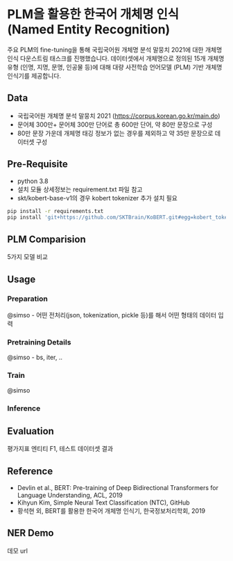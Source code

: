 # PLM을 활용한 한국어 개체명 인식 (Named Entity Recognition)

주요 PLM의 fine-tuning을 통해 국립국어원 개체명 분석 말뭉치 2021에 대한 개체명 인식 다운스트림 태스크를 진행했습니다. 데이터셋에서 개체명으로 정의된 15개 개체명 유형 (인명, 지명, 문명, 인공물 등)에 대해 대량 사전학습 언어모델 (PLM) 기반 개체명 인식기를 제공합니다. 

## Data

- 국립국어원  개체명  분석  말뭉치 2021 (https://corpus.korean.go.kr/main.do)
- 문어체 300만+ 문어체 300만 단어로 총 600만 단어, 약 80만 문장으로 구성
- 80만 문장 가운데 개체명 태깅 정보가 없는 경우를 제외하고 약 35만 문장으로 데이터셋 구성

## Pre-Requisite

- python 3.8
- 설치 모듈 상세정보는 requirement.txt 파일 참고 
- skt/kobert-base-v1의 경우 kobert tokenizer 추가 설치 필요 

```bash
pip install -r requirements.txt
pip install 'git+https://github.com/SKTBrain/KoBERT.git#egg=kobert_tokenizer&subdirectory=kobert_hf' 
```

## PLM Comparision
5가지 모델 비교

## Usage

### Preparation
@simso - 어떤 전처리(json, tokenization, pickle 등)를 해서 어떤 형태의 데이터 입력

### Pretraining Details
@simso - bs, iter, ..

### Train
@simso 

### Inference

## Evaluation
평가지표 엔티티 F1, 테스트 데이터셋 결과

## Reference

- Devlin et al., BERT: Pre-training of Deep Bidirectional Transformers for Language Understanding, ACL, 2019
- Kihyun Kim, Simple Neural Text Classification (NTC), GitHub
- 황석현 외, BERT를 활용한 한국어 개체명 인식기, 한국정보처리학회, 2019

## NER Demo
데모 url
